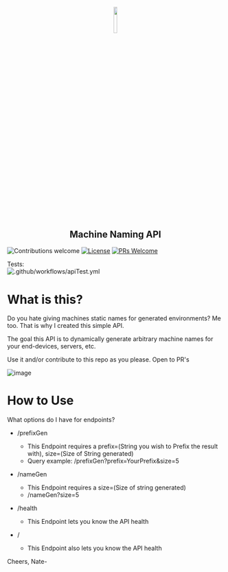 <p align="center"><img width=12.5% src="https://user-images.githubusercontent.com/58314490/89126070-78881580-d4a8-11ea-9176-249dde9c2553.png"></p>

<h2 align="center">Machine Naming API </h2>


![Contributions welcome](https://img.shields.io/badge/contributions-welcome-orange.svg)
[![License](https://img.shields.io/badge/license-MIT-blue.svg)](https://opensource.org/licenses/MIT)
[![PRs Welcome](https://img.shields.io/badge/PRs-welcome-brightgreen.svg?style=shields)](http://makeapullrequest.com)

Tests:   
![.github/workflows/apiTest.yml](https://github.com/justnat3/MachineNameAPI/workflows/.github/workflows/apiTest.yml/badge.svg?branch=master)



# What is this?

Do you hate giving machines static names for generated environments? Me too. That is why I created this simple API.

The goal this API is to dynamically generate arbitrary machine names for your end-devices, servers, etc.

Use it and/or contribute to this repo as you please. Open to PR's


![image](https://user-images.githubusercontent.com/58314490/89093405-bdfcf380-d37f-11ea-953e-abd281f04141.png)


# How to Use 

What options do I have for endpoints?

- /prefixGen
  - This Endpoint requires a prefix=(String you wish to Prefix the result with), size=(Size of String generated)
  - Query example: /prefixGen?prefix=YourPrefix&size=5
  
  
- /nameGen
  - This Endpoint requires a size=(Size of string generated)
  - /nameGen?size=5
  
  
- /health 
  - This Endpoint lets you know the API health
- /
  - This Endpoint also lets you know the API health

Cheers,
Nate-
